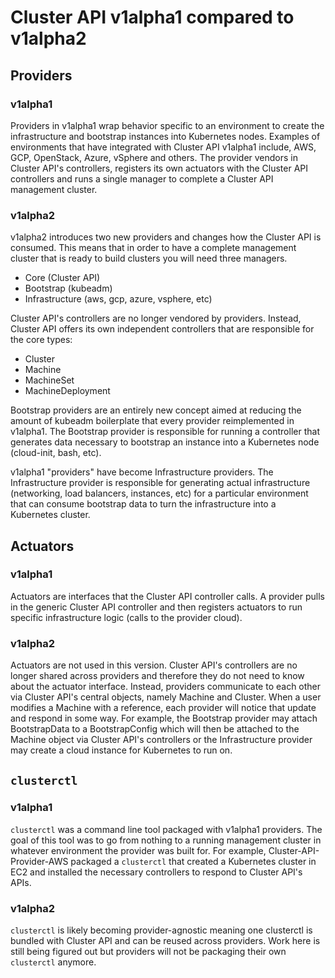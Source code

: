 # Cluster API v1alpha1 compared to v1alpha2

## Providers

### v1alpha1

Providers in v1alpha1 wrap behavior specific to an environment to create the infrastructure and bootstrap instances into
Kubernetes nodes. Examples of environments that have integrated with Cluster API v1alpha1 include, AWS, GCP, OpenStack,
Azure, vSphere and others. The provider vendors in Cluster API's controllers, registers its own actuators with the
Cluster API controllers and runs a single manager to complete a Cluster API management cluster.

### v1alpha2

v1alpha2 introduces two new providers and changes how the Cluster API is consumed. This means that in order to have a
complete management cluster that is ready to build clusters you will need three managers.

* Core (Cluster API)
* Bootstrap (kubeadm)
* Infrastructure (aws, gcp, azure, vsphere, etc)

Cluster API's controllers are no longer vendored by providers. Instead, Cluster API offers its own independent
controllers that are responsible for the core types:

* Cluster
* Machine
* MachineSet
* MachineDeployment

Bootstrap providers are an entirely new concept aimed at reducing the amount of kubeadm boilerplate that every provider
reimplemented in v1alpha1. The Bootstrap provider is responsible for running a controller that generates data necessary
to bootstrap an instance into a Kubernetes node (cloud-init, bash, etc).

v1alpha1 "providers" have become Infrastructure providers. The Infrastructure provider is responsible for generating
actual infrastructure (networking, load balancers, instances, etc) for a particular environment that can consume
bootstrap data to turn the infrastructure into a Kubernetes cluster.

## Actuators

### v1alpha1

Actuators are interfaces that the Cluster API controller calls. A provider pulls in the generic Cluster API controller
and then registers actuators to run specific infrastructure logic (calls to the provider cloud).

### v1alpha2

Actuators are not used in this version. Cluster API's controllers are no longer shared across providers and therefore
they do not need to know about the actuator interface. Instead, providers communicate to each other via Cluster API's
central objects, namely Machine and Cluster. When a user modifies a Machine with a reference, each provider will notice
that update and respond in some way. For example, the Bootstrap provider may attach BootstrapData to a BootstrapConfig
which will then be attached to the Machine object via Cluster API's controllers or the Infrastructure provider may
create a cloud instance for Kubernetes to run on.

## `clusterctl`

### v1alpha1

`clusterctl` was a command line tool packaged with v1alpha1 providers. The goal of this tool was to go from nothing to a
running management cluster in whatever environment the provider was built for. For example, Cluster-API-Provider-AWS
packaged a `clusterctl` that created a Kubernetes cluster in EC2 and installed the necessary controllers to respond to
Cluster API's APIs.

### v1alpha2

`clusterctl` is likely becoming provider-agnostic meaning one clusterctl is bundled with Cluster API and can be reused
across providers. Work here is still being figured out but providers will not be packaging their own `clusterctl`
anymore.
